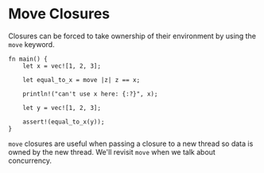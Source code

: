 # Move Closures

Closures can be forced to take ownership of their environment by using the
`move` keyword.

```rust,compile_fail
fn main() {
    let x = vec![1, 2, 3];

    let equal_to_x = move |z| z == x;

    println!("can't use x here: {:?}", x);

    let y = vec![1, 2, 3];

    assert!(equal_to_x(y));
}
```

`move` closures are useful when passing a closure to a new thread so data is
owned by the new thread.  We'll revisit `move` when we talk about concurrency.
